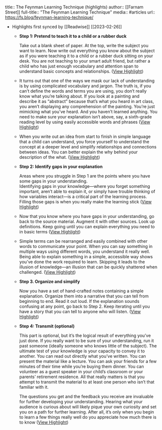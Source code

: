 title:: The Feynman Learning Technique (highlights)
author:: [[Farnam Street]]
full-title:: "The Feynman Learning Technique"
media:: #articles
url:: https://fs.blog/feynman-learning-technique/

- Highlights first synced by [[Readwise]] [[2023-02-26]]
	- **Step 1: Pretend to teach it to a child or a rubber duck**
	  
	  Take out a blank sheet of paper. At the top, write the subject you want to learn. Now write out everything you know about the subject as if you were teaching it to a child or a rubber duck sitting on your desk. You are not teaching to your smart adult friend, but rather a child who has just enough vocabulary and attention span to understand basic concepts and relationships. ([View Highlight](https://read.readwise.io/read/01gt8fjftebsbjbcx6crsgvwnn))
	- It turns out that one of the ways we mask our lack of understanding is by using complicated vocabulary and jargon. The truth is, if you can’t define the words and terms you are using, you don’t really know what you’re talking about. If you look at a painting and describe it as “abstract” because that’s what you heard in art class, you aren’t displaying any comprehension of the painting. You’re just mimicking what you’ve heard. And you haven’t learned anything. You need to make sure your explanation isn’t above, say, a sixth-grade reading level by using easily accessible words and phrases ([View Highlight](https://read.readwise.io/read/01gt8fjydx2xy0fgyfwhtqd3qs))
	- When you write out an idea from start to finish in simple language that a child can understand, you force yourself to understand the concept at a deeper level and simplify relationships and connections between ideas. You can better explain the why behind your description of the what. ([View Highlight](https://read.readwise.io/read/01gt8fkdkrhzj0my50m1mz1s4g))
	- **Step 2: Identify gaps in your explanation**
	  
	  Areas where you struggle in Step 1 are the points where you have some gaps in your understanding.  
	  Identifying gaps in your knowledge—where you forget something important, aren’t able to explain it, or simply have trouble thinking of how variables interact—is a critical part of the learning process. Filling those gaps is when you really make the learning stick ([View Highlight](https://read.readwise.io/read/01gt8fkwfje2vd3rzhjr97gfe8))
	- Now that you know where you have gaps in your understanding, go back to the source material. Augment it with other sources. Look up definitions. Keep going until you can explain everything you need to in basic terms ([View Highlight](https://read.readwise.io/read/01gt8fmbkzs0zkk8pg3kk60w82))
	- Simple terms can be rearranged and easily combined with other words to communicate your point. When you can say something in multiple ways using different words, you understand it really well.  
	  Being able to explain something in a simple, accessible way shows you’ve done the work required to learn. Skipping it leads to the illusion of knowledge—an illusion that can be quickly shattered when challenged. ([View Highlight](https://read.readwise.io/read/01gt8g1n4zremv344ga0adntch))
	- **Step 3. Organize and simplify**
	  
	  Now you have a set of hand-crafted notes containing a simple explanation. Organize them into a narrative that you can tell from beginning to end. Read it out loud. If the explanation sounds confusing at any point, go back to Step 2. Keep iterating until you have a story that you can tell to anyone who will listen. ([View Highlight](https://read.readwise.io/read/01gt8gypszssse7640k64tdvda))
	- **Step 4: Transmit (optional)**
	  
	  This part is optional, but it’s the logical result of everything you’ve just done. If you really want to be sure of your understanding, run it past someone (ideally someone who knows little of the subject). The ultimate test of your knowledge is your capacity to convey it to another. You can read out directly what you’ve written. You can present the material like a lecture. You can ask your friends for a few minutes of their time while you’re buying them dinner. You can volunteer as a guest speaker in your child’s classroom or your parents’ retirement residence. All that really matters is that you attempt to transmit the material to at least one person who isn’t that familiar with it.
	  
	  The questions you get and the feedback you receive are invaluable for further developing your understanding. Hearing what your audience is curious about will likely pique your own curiosity and set you on a path for further learning. After all, it’s only when you begin to learn a few things really well do you appreciate how much there is to know ([View Highlight](https://read.readwise.io/read/01gt8gz77ng931rs7fmr26ytv7))